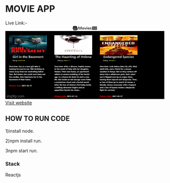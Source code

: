 # MOVIE APP
Live Link:-
<img src="https://github.com/shubhamy17/Moviecaard/blob/main/Gif.gif"/>
<a href="https://moviecard-shubham.netlify.app/">Visit website</a>

## HOW TO RUN CODE
  1)install node.
  
  2)npm install run.
  
  3npm start run.
### Stack 
 Reactjs

